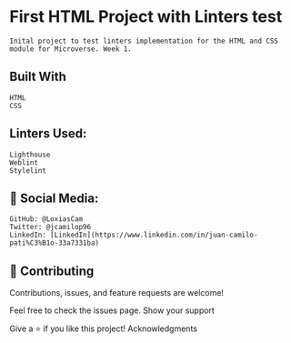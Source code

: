 # First HTML Project with Linters test

    Inital project to test linters implementation for the HTML and CSS module for Microverse. Week 1.

## Built With

    HTML
    CSS
    
## Linters Used:

    Lighthouse
    Weblint
    Stylelint

## 👤 Social Media:

    GitHub: @LoxiasCam
    Twitter: @jcamilop96
    LinkedIn: [LinkedIn](https://www.linkedin.com/in/juan-camilo-pati%C3%B1o-33a7331ba)

## 🤝 Contributing

Contributions, issues, and feature requests are welcome!

Feel free to check the issues page.
Show your support

Give a ⭐️ if you like this project!
Acknowledgments

